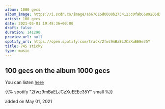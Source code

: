 ```yaml
---
album: 1000 gecs
album_image: https://i.scdn.co/image/ab67616d0000b2734123c0f9b6689205d20f350f
artist: 100 gecs
date: 2021-05-01 19:48:36+00:00
draft: false
duration: 141290
preview_url: null
spotify_url: https://open.spotify.com/track/2fwz9mBaELJCzXuEEEe35Y
title: 745 sticky
type: music
---
```



## 100 gecs on the album 1000 gecs

You can listen [here](https://open.spotify.com/track/2fwz9mBaELJCzXuEEEe35Y)

{{% spotify "2fwz9mBaELJCzXuEEEe35Y" small %}}

added on May 01, 2021